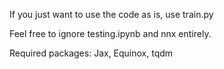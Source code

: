 If you just want to use the code as is, use train.py

Feel free to ignore testing.ipynb and nnx entirely.

Required packages: Jax, Equinox, tqdm